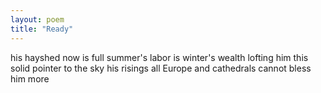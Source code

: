 ```yaml
---
layout: poem
title: "Ready"
---
```


his hayshed now is full
summer's labor
is winter's wealth
lofting him
this solid pointer to the sky
his risings
all Europe and cathedrals
cannot bless him more
